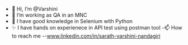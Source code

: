 - 👋 Hi, I’m @Varshini
- 👀 I’m working as QA in an MNC
- 🌱 I have good knowledge in Selenium with Python
- ✨ I have hands on experienece in API test using postman tool 
-📫 How to reach me --www.linkedin.com/in/sarath-varshini-nandagiri

<!---
VarshiniNS/VarshiniNS is a ✨ special ✨ repository because its `README.md` (this file) appears on your GitHub profile.
You can click the Preview link to take a look at your changes.
--->
